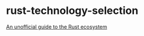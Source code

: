 # rust-technology-selection

[An unofficial guide to the Rust ecosystem](https://blessed.rs/crates)
